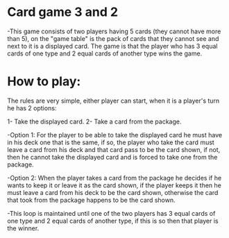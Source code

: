 # Card game 3 and 2
-This game consists of two players having 5 cards (they cannot have more than 5), on the "game table" is the pack of cards that they cannot see and next to it is a displayed card. The game is that the player who has 3 equal cards of one type and 2 equal cards of another type wins the game.

# How to play:
The rules are very simple, either player can start, when it is a player's turn he has 2 options:

1- Take the displayed card.
2- Take a card from the package.

-Option 1: For the player to be able to take the displayed card he must have in his deck one that is the same, if so, the player who take the card must leave a card from his deck and that card pass to be the card shown, if not, then he cannot take the displayed card and is forced to take one from the package.

-Option 2: When the player takes a card from the package he decides if he wants to keep it or leave it as the card shown, if the player keeps it then he must leave a card from his deck to be the card shown, otherwise the card that took from the package happens to be the card shown.

-This loop is maintained until one of the two players has 3 equal cards of one type and 2 equal cards of another type, if this is so then that player is the winner.
